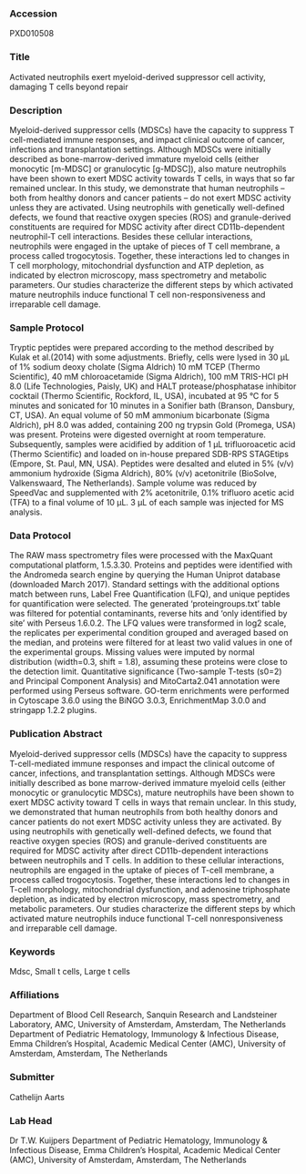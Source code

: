 ### Accession
PXD010508

### Title
Activated neutrophils exert myeloid-derived suppressor cell activity, damaging T cells beyond repair

### Description
Myeloid-derived suppressor cells (MDSCs) have the capacity to suppress T cell-mediated immune responses, and impact clinical outcome of cancer, infections and transplantation settings. Although MDSCs were initially described as bone-marrow-derived immature myeloid cells (either monocytic [m-MDSC] or granulocytic [g-MDSC]), also mature neutrophils have been shown to exert MDSC activity towards T cells, in ways that so far remained unclear. In this study, we demonstrate that human neutrophils – both from healthy donors and cancer patients – do not exert MDSC activity unless they are activated. Using neutrophils with genetically well-defined defects, we found that reactive oxygen species (ROS) and granule-derived constituents are required for MDSC activity after direct CD11b-dependent neutrophil-T cell interactions. Besides these cellular interactions, neutrophils were engaged in the uptake of pieces of T cell membrane, a process called trogocytosis. Together, these interactions led to changes in T cell morphology, mitochondrial dysfunction and ATP depletion, as indicated by electron microscopy, mass spectrometry and metabolic parameters. Our studies characterize the different steps by which activated mature neutrophils induce functional T cell non-responsiveness and irreparable cell damage.

### Sample Protocol
Tryptic peptides were prepared according to the method described by Kulak et al.(2014) with some adjustments. Briefly, cells were lysed in 30 μL of 1% sodium deoxy cholate (Sigma Aldrich) 10 mM TCEP (Thermo Scientific), 40 mM chloroacetamide (Sigma Aldrich), 100 mM TRIS-HCl pH 8.0 (Life Technologies, Paisly, UK) and HALT protease/phosphatase inhibitor cocktail (Thermo Scientific, Rockford, IL, USA), incubated at 95 °C for 5 minutes and sonicated for 10 minutes in a Sonifier bath (Branson, Dansbury, CT, USA). An equal volume of 50 mM ammonium bicarbonate (Sigma Aldrich), pH 8.0 was added, containing 200 ng trypsin Gold (Promega, USA) was present. Proteins were digested overnight at room temperature. Subsequently, samples were acidified by addition of 1 µL trifluoroacetic acid (Thermo Scientific) and loaded on in-house prepared SDB-RPS STAGEtips (Empore, St. Paul, MN, USA). Peptides were desalted and eluted in 5% (v/v) ammonium hydroxide (Sigma Aldrich), 80% (v/v) acetonitrile (BioSolve, Valkenswaard, The Netherlands). Sample volume was reduced by SpeedVac and supplemented with 2% acetonitrile, 0.1% trifluoro acetic acid (TFA) to a final volume of 10 μL. 3 μL of each sample was injected for MS analysis.

### Data Protocol
The RAW mass spectrometry files were processed with the MaxQuant computational platform, 1.5.3.30. Proteins and peptides were identified with the Andromeda search engine by querying the Human Uniprot database (downloaded March 2017). Standard settings with the additional options match between runs, Label Free Quantification (LFQ), and unique peptides for quantification were selected. The generated ‘proteingroups.txt’ table was filtered for potential contaminants, reverse hits and ‘only identified by site’ with Perseus 1.6.0.2. The LFQ values were transformed in log2 scale, the replicates per experimental condition grouped and averaged based on the median, and proteins were filtered for at least two valid values in one of the experimental groups. Missing values were imputed by normal distribution (width=0.3, shift = 1.8), assuming these proteins were close to the detection limit. Quantitative significance (Two-sample T-tests (s0=2) and Principal Component Analysis) and MitoCarta2.041 annotation were performed using Perseus software. GO-term enrichments were performed in Cytoscape 3.6.0 using the BiNGO 3.0.3, EnrichmentMap 3.0.0 and stringapp 1.2.2 plugins.

### Publication Abstract
Myeloid-derived suppressor cells (MDSCs) have the capacity to suppress T-cell-mediated immune responses and impact the clinical outcome of cancer, infections, and transplantation settings. Although MDSCs were initially described as bone marrow-derived immature myeloid cells (either monocytic or granulocytic MDSCs), mature neutrophils have been shown to exert MDSC activity toward T cells in ways that remain unclear. In this study, we demonstrated that human neutrophils from both healthy donors and cancer patients do not exert MDSC activity unless they are activated. By using neutrophils with genetically well-defined defects, we found that reactive oxygen species (ROS) and granule-derived constituents are required for MDSC activity after direct CD11b-dependent interactions between neutrophils and T cells. In addition to these cellular interactions, neutrophils are engaged in the uptake of pieces of T-cell membrane, a process called trogocytosis. Together, these interactions led to changes in T-cell morphology, mitochondrial dysfunction, and adenosine triphosphate depletion, as indicated by electron microscopy, mass spectrometry, and metabolic parameters. Our studies characterize the different steps by which activated mature neutrophils induce functional T-cell nonresponsiveness and irreparable cell damage.

### Keywords
Mdsc, Small t cells, Large t cells

### Affiliations
Department of Blood Cell Research, Sanquin Research and Landsteiner Laboratory, AMC, University of Amsterdam, Amsterdam, The Netherlands
Department of Pediatric Hematology, Immunology & Infectious Disease, Emma Children’s Hospital, Academic Medical Center (AMC), University of Amsterdam, Amsterdam, The Netherlands

### Submitter
Cathelijn Aarts

### Lab Head
Dr T.W. Kuijpers
Department of Pediatric Hematology, Immunology & Infectious Disease, Emma Children’s Hospital, Academic Medical Center (AMC), University of Amsterdam, Amsterdam, The Netherlands


